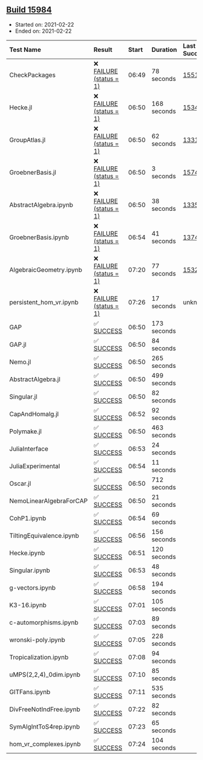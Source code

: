 ## [Build 15984](https://oscarci.mathematik.uni-kl.de/job/oscar/15984/)

* Started on: 2021-02-22
* Ended on: 2021-02-22

| Test Name    | Result | Start | Duration | Last Success | First Failure |
|:-------------|:-------|:------|:---------|:-------------|:--------------|
| CheckPackages | ❌ [FAILURE (status = 1)](https://oscarci.mathematik.uni-kl.de/job/oscar/15984/artifact/logs/build-15984/CheckPackages.log) | 06:49 | 78 seconds | [15514](https://oscarci.mathematik.uni-kl.de/job/oscar/15514/) | [15515](https://oscarci.mathematik.uni-kl.de/job/oscar/15515/) |
| Hecke.jl | ❌ [FAILURE (status = 1)](https://oscarci.mathematik.uni-kl.de/job/oscar/15984/artifact/logs/build-15984/Hecke.jl.log) | 06:50 | 168 seconds | [15344](https://oscarci.mathematik.uni-kl.de/job/oscar/15344/) | [15348](https://oscarci.mathematik.uni-kl.de/job/oscar/15348/) |
| GroupAtlas.jl | ❌ [FAILURE (status = 1)](https://oscarci.mathematik.uni-kl.de/job/oscar/15984/artifact/logs/build-15984/GroupAtlas.jl.log) | 06:50 | 62 seconds | [13311](https://oscarci.mathematik.uni-kl.de/job/oscar/13311/) | [13312](https://oscarci.mathematik.uni-kl.de/job/oscar/13312/) |
| GroebnerBasis.jl | ❌ [FAILURE (status = 1)](https://oscarci.mathematik.uni-kl.de/job/oscar/15984/artifact/logs/build-15984/GroebnerBasis.jl.log) | 06:50 | 3 seconds | [15745](https://oscarci.mathematik.uni-kl.de/job/oscar/15745/) | [15746](https://oscarci.mathematik.uni-kl.de/job/oscar/15746/) |
| AbstractAlgebra.ipynb | ❌ [FAILURE (status = 1)](https://oscarci.mathematik.uni-kl.de/job/oscar/15984/artifact/logs/build-15984/AbstractAlgebra.ipynb.log) | 06:50 | 38 seconds | [13355](https://oscarci.mathematik.uni-kl.de/job/oscar/13355/) | [13356](https://oscarci.mathematik.uni-kl.de/job/oscar/13356/) |
| GroebnerBasis.ipynb | ❌ [FAILURE (status = 1)](https://oscarci.mathematik.uni-kl.de/job/oscar/15984/artifact/logs/build-15984/GroebnerBasis.ipynb.log) | 06:54 | 41 seconds | [13748](https://oscarci.mathematik.uni-kl.de/job/oscar/13748/) | [13749](https://oscarci.mathematik.uni-kl.de/job/oscar/13749/) |
| AlgebraicGeometry.ipynb | ❌ [FAILURE (status = 1)](https://oscarci.mathematik.uni-kl.de/job/oscar/15984/artifact/logs/build-15984/AlgebraicGeometry.ipynb.log) | 07:20 | 77 seconds | [15322](https://oscarci.mathematik.uni-kl.de/job/oscar/15322/) | [15323](https://oscarci.mathematik.uni-kl.de/job/oscar/15323/) |
| persistent_hom_vr.ipynb | ❌ [FAILURE (status = 1)](https://oscarci.mathematik.uni-kl.de/job/oscar/15984/artifact/logs/build-15984/persistent_hom_vr.ipynb.log) | 07:26 | 17 seconds | unknown | unknown |
| GAP | ✅ [SUCCESS](https://oscarci.mathematik.uni-kl.de/job/oscar/15984/artifact/logs/build-15984/GAP.log) | 06:50 | 173 seconds |  |  |
| GAP.jl | ✅ [SUCCESS](https://oscarci.mathematik.uni-kl.de/job/oscar/15984/artifact/logs/build-15984/GAP.jl.log) | 06:50 | 84 seconds |  |  |
| Nemo.jl | ✅ [SUCCESS](https://oscarci.mathematik.uni-kl.de/job/oscar/15984/artifact/logs/build-15984/Nemo.jl.log) | 06:50 | 265 seconds |  |  |
| AbstractAlgebra.jl | ✅ [SUCCESS](https://oscarci.mathematik.uni-kl.de/job/oscar/15984/artifact/logs/build-15984/AbstractAlgebra.jl.log) | 06:50 | 499 seconds |  |  |
| Singular.jl | ✅ [SUCCESS](https://oscarci.mathematik.uni-kl.de/job/oscar/15984/artifact/logs/build-15984/Singular.jl.log) | 06:50 | 82 seconds |  |  |
| CapAndHomalg.jl | ✅ [SUCCESS](https://oscarci.mathematik.uni-kl.de/job/oscar/15984/artifact/logs/build-15984/CapAndHomalg.jl.log) | 06:52 | 92 seconds |  |  |
| Polymake.jl | ✅ [SUCCESS](https://oscarci.mathematik.uni-kl.de/job/oscar/15984/artifact/logs/build-15984/Polymake.jl.log) | 06:50 | 463 seconds |  |  |
| JuliaInterface | ✅ [SUCCESS](https://oscarci.mathematik.uni-kl.de/job/oscar/15984/artifact/logs/build-15984/JuliaInterface.log) | 06:53 | 24 seconds |  |  |
| JuliaExperimental | ✅ [SUCCESS](https://oscarci.mathematik.uni-kl.de/job/oscar/15984/artifact/logs/build-15984/JuliaExperimental.log) | 06:54 | 11 seconds |  |  |
| Oscar.jl | ✅ [SUCCESS](https://oscarci.mathematik.uni-kl.de/job/oscar/15984/artifact/logs/build-15984/Oscar.jl.log) | 06:50 | 712 seconds |  |  |
| NemoLinearAlgebraForCAP | ✅ [SUCCESS](https://oscarci.mathematik.uni-kl.de/job/oscar/15984/artifact/logs/build-15984/NemoLinearAlgebraForCAP.log) | 06:50 | 21 seconds |  |  |
| CohP1.ipynb | ✅ [SUCCESS](https://oscarci.mathematik.uni-kl.de/job/oscar/15984/artifact/logs/build-15984/CohP1.ipynb.log) | 06:54 | 69 seconds |  |  |
| TiltingEquivalence.ipynb | ✅ [SUCCESS](https://oscarci.mathematik.uni-kl.de/job/oscar/15984/artifact/logs/build-15984/TiltingEquivalence.ipynb.log) | 06:56 | 156 seconds |  |  |
| Hecke.ipynb | ✅ [SUCCESS](https://oscarci.mathematik.uni-kl.de/job/oscar/15984/artifact/logs/build-15984/Hecke.ipynb.log) | 06:51 | 120 seconds |  |  |
| Singular.ipynb | ✅ [SUCCESS](https://oscarci.mathematik.uni-kl.de/job/oscar/15984/artifact/logs/build-15984/Singular.ipynb.log) | 06:53 | 48 seconds |  |  |
| g-vectors.ipynb | ✅ [SUCCESS](https://oscarci.mathematik.uni-kl.de/job/oscar/15984/artifact/logs/build-15984/g-vectors.ipynb.log) | 06:58 | 194 seconds |  |  |
| K3-16.ipynb | ✅ [SUCCESS](https://oscarci.mathematik.uni-kl.de/job/oscar/15984/artifact/logs/build-15984/K3-16.ipynb.log) | 07:01 | 105 seconds |  |  |
| c-automorphisms.ipynb | ✅ [SUCCESS](https://oscarci.mathematik.uni-kl.de/job/oscar/15984/artifact/logs/build-15984/c-automorphisms.ipynb.log) | 07:03 | 89 seconds |  |  |
| wronski-poly.ipynb | ✅ [SUCCESS](https://oscarci.mathematik.uni-kl.de/job/oscar/15984/artifact/logs/build-15984/wronski-poly.ipynb.log) | 07:05 | 228 seconds |  |  |
| Tropicalization.ipynb | ✅ [SUCCESS](https://oscarci.mathematik.uni-kl.de/job/oscar/15984/artifact/logs/build-15984/Tropicalization.ipynb.log) | 07:08 | 94 seconds |  |  |
| uMPS(2,2,4)_0dim.ipynb | ✅ [SUCCESS](https://oscarci.mathematik.uni-kl.de/job/oscar/15984/artifact/logs/build-15984/uMPS-2-2-4-_0dim.ipynb.log) | 07:10 | 85 seconds |  |  |
| GITFans.ipynb | ✅ [SUCCESS](https://oscarci.mathematik.uni-kl.de/job/oscar/15984/artifact/logs/build-15984/GITFans.ipynb.log) | 07:11 | 535 seconds |  |  |
| DivFreeNotIndFree.ipynb | ✅ [SUCCESS](https://oscarci.mathematik.uni-kl.de/job/oscar/15984/artifact/logs/build-15984/DivFreeNotIndFree.ipynb.log) | 07:22 | 82 seconds |  |  |
| SymAlgIntToS4rep.ipynb | ✅ [SUCCESS](https://oscarci.mathematik.uni-kl.de/job/oscar/15984/artifact/logs/build-15984/SymAlgIntToS4rep.ipynb.log) | 07:23 | 65 seconds |  |  |
| hom_vr_complexes.ipynb | ✅ [SUCCESS](https://oscarci.mathematik.uni-kl.de/job/oscar/15984/artifact/logs/build-15984/hom_vr_complexes.ipynb.log) | 07:24 | 104 seconds |  |  |
